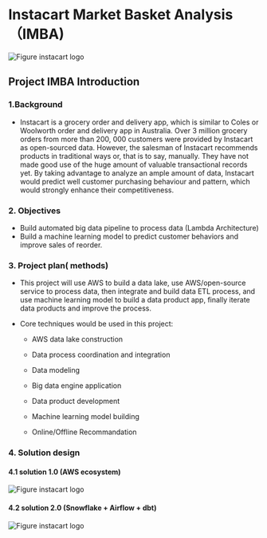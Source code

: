 # Instacart Market Basket Analysis （IMBA)
![Figure instacart logo](https://github.com/LeoLee-Xiaohu/imba/blob/main/IMG/instacart-logo.jpeg) 
## Project IMBA Introduction

### 1.Background

- Instacart is a grocery order and delivery app, which is similar to Coles or Woolworth order and delivery app in Australia. Over 3 million grocery orders from more than 200, 000 customers were provided by Instacart as open-sourced data. However, the salesman of Instacart recommends products in traditional ways or, that is to say, manually. They have not made good use of the huge amount of valuable transactional records yet. By taking advantage to analyze an ample amount of data, Instacart would predict well customer purchasing behaviour and pattern, which would strongly enhance their competitiveness.  

### 2. Objectives

- Build automated big data pipeline to process data (Lambda Architecture)
- Build a machine learning model to predict customer behaviors and improve sales of reorder.  

### 3. Project plan( methods)

- This project will use AWS to build a data lake, use AWS/open-source service to process data, then integrate and build data ETL process, and use machine learning model to build a data product app, finally iterate data products and improve the process.  

- Core techniques would be used in this project:  
  
  - AWS data lake construction  
  
  - Data process coordination and integration  
  
  - Data modeling  
  
  - Big data engine application  
  
  - Data product development  
  
  - Machine learning model building  
  
  - Online/Offline Recommandation

### 4. Solution design 
#### 4.1 solution 1.0 (AWS ecosystem)
![Figure instacart logo](https://github.com/LeoLee-Xiaohu/imba/blob/main/IMG/instacart-logo.jpeg) 

#### 4.2 solution 2.0 (Snowflake + Airflow + dbt)
![Figure instacart logo](https://github.com/LeoLee-Xiaohu/imba/blob/main/IMG/instacart-logo.jpeg) 
